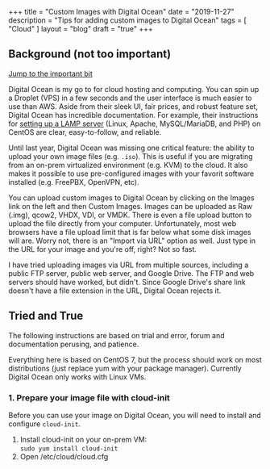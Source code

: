 +++
title = "Custom Images with Digital Ocean"
date = "2019-11-27"
description = "Tips for adding custom images to Digital Ocean"
tags = [ "Cloud" ]
layout = "blog"
draft = "true"
+++

## Background (not too important)

<a href="#important">Jump to the important bit</a>

Digital Ocean is my go to for cloud hosting and computing. You can spin up a Droplet (VPS) in a few seconds and the user interface is much easier to use than AWS. Aside from their sleek UI, fair prices, and robust feature set, Digital Ocean has incredible documentation. For example, their instructions for <a href="https://www.digitalocean.com/community/tutorials/how-to-install-linux-apache-mysql-php-lamp-stack-on-centos-7" target="_blank">setting up a LAMP server</a> (Linux, Apache, MySQL/MariaDB, and PHP) on CentOS are clear, easy-to-follow, and reliable.

Until last year, Digital Ocean was missing one critical feature: the ability to upload your own image files (e.g. `.iso`). This is useful if you are migrating from an on-prem virtualized environment (e.g. KVM) to the cloud. It also makes it possible to use pre-configured images with your favorit software installed (e.g. FreePBX, OpenVPN, etc).

You can upload custom images to Digital Ocean by clicking on the Images link on the left and then Custom Images. Images can be uploaded as Raw (.img), qcow2, VHDX, VDI, or VMDK. There is even a file upload button to upload the file directly from your computer. Unfortunately, most web browsers have a file upload limit that is far below what some disk images will are. Worry not, there is an "Import via URL" option as well. Just type in the URL for your image and you're off, right? Not so fast.

I have tried uploading images via URL from multiple sources, including a public FTP server, public web server, and Google Drive. The FTP and web servers should have worked, but didn't. Since Google Drive's share link doesn't have a file extension in the URL, Digital Ocean rejects it.

<a name="important"></a>
## Tried and True

The following instructions are based on trial and error, forum and documentation perusing, and patience.

Everything here is based on CentOS 7, but the process should work on most distributions (just replace yum with your package manager). Currently Digital Ocean only works with Linux VMs.

### 1. Prepare your image file with cloud-init

Before you can use your image on Digital Ocean, you will need to install and configure `cloud-init`.

1. Install cloud-init on your on-prem VM: \
  `sudo yum install cloud-init`
1. Open /etc/cloud/cloud.cfg